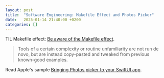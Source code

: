 ```yaml
---
layout: post
title:  "Software Engineering: Makefile Effect and Photos Picker"
date:   2025-01-14 21:40:00 +0200
categories: []
---
```

TIL Makefile effect: [Be aware of the Makefile effect](https://blog.yossarian.net/2025/01/10/Be-aware-of-the-Makefile-effect).

> Tools of a certain complexity or routine unfamiliarity are not run de novo, but are instead copy-pasted and tweaked from previous known-good examples.

Read Apple's sample [Bringing Photos picker to your SwiftUI app](https://developer.apple.com/documentation/photokit/bringing-photos-picker-to-your-swiftui-app).
